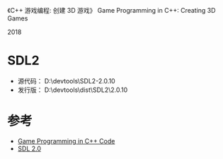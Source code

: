 《C++ 游戏编程: 创建 3D 游戏》
Game Programming in C++: Creating 3D Games

2018

# SDL2
- 源代码： D:\devtools\SDL2-2.0.10
- 发行版： D:\devtools\dist\SDL2\2.0.10

# 参考
- [Game Programming in C++ Code](https://github.com/gameprogcpp/code)
- [SDL 2.0](http://www.libsdl.org/)
